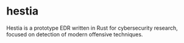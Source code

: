 # hestia

Hestia is a prototype EDR written in Rust for cybersecurity research, focused on detection of modern offensive techniques.
